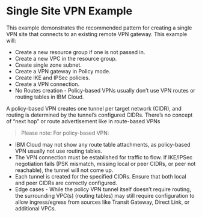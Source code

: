 
# Single Site VPN Example

This example demonstrates the recommended pattern for creating a single VPN site
that connects to an existing remote VPN gateway. This example will:

- Create a new resource group if one is not passed in.
- Create a new VPC in the resource group.
- Create single zone subnet.
- Create a VPN gateway in Policy mode.
- Create IKE and IPSec policies.
- Create a VPN connection.
- No Routes creation - Policy-based VPNs usually don’t use VPN routes or routing tables in IBM Cloud.

A policy-based VPN creates one tunnel per target network (CIDR), and routing is determined by the tunnel’s configured CIDRs. There’s no concept of “next hop” or route advertisement like in route-based VPNs

> Please note:
For policy-based VPN:

- IBM Cloud may not show any route table attachments, as policy-based VPN usually not use routing tables.
- The VPN connection must be established for traffic to flow.
  If IKE/IPSec negotiation fails (PSK mismatch, missing local or peer CIDRs, or peer not reachable), the tunnel will not come up.
- Each tunnel is created for the specified CIDRs. Ensure that both local and peer CIDRs are correctly configured.
- Edge cases - While the policy VPN tunnel itself doesn’t require routing, the surrounding VPC(s) (routing tables) may still require configuration to allow ingress/egress from sources like Transit Gateway, Direct Link, or additional VPCs.
